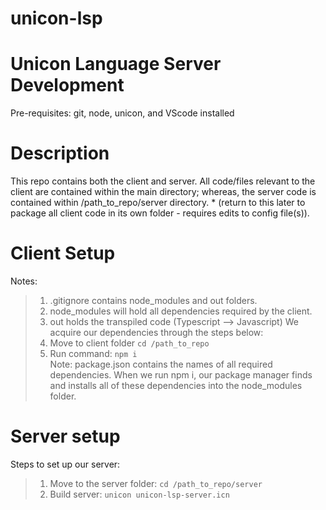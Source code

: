 # unicon-lsp
# Unicon Language Server Development
Pre-requisites: git, node, unicon, and VScode installed
# Description
This repo contains both the client and server. All code/files relevant to the client are contained within the main directory; whereas, the server code is contained within /path_to_repo/server directory. * (return to this later to package all client code in its own folder - requires edits to config file(s)).
# Client Setup

Notes: <br />
> 1) .gitignore contains node_modules and out folders.<br />
> 2) node_modules will hold all dependencies required by the client. <br />
> 3) out holds the transpiled code (Typescript --> Javascript)
We acquire our dependencies through the steps below: <br />
> 1) Move to client folder `cd /path_to_repo` <br />
> 2) Run command: `npm i` <br /> 
Note: package.json contains the names of all required dependencies. When we run npm i, our package manager finds and installs all of these dependencies into the node_modules folder.

# Server setup
Steps to set up our server: <br />
> 1) Move to the server folder: `cd /path_to_repo/server` <br />
> 2) Build server: `unicon unicon-lsp-server.icn`
